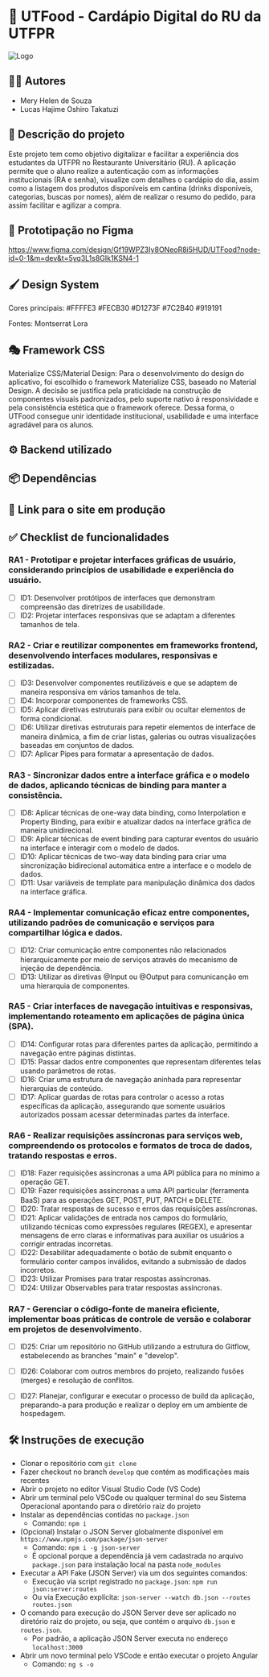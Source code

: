 # 📌 UTFood - Cardápio Digital do RU da UTFPR 
![Logo](https://github.com/user-attachments/assets/31534a6d-c0c6-42ec-aca6-2bf3123fe14c)

## 👩‍💻 Autores
- Mery Helen de Souza
- Lucas Hajime Oshiro Takatuzi

## 📖 Descrição do projeto
Este projeto tem como objetivo digitalizar e facilitar a experiência dos estudantes da UTFPR no Restaurante Universitário (RU). A aplicação permite que o aluno realize a autenticação com as informações institucionais (RA e senha), visualize com detalhes o cardápio do dia, assim como a listagem dos produtos disponíveis em cantina (drinks disponíveis, categorias, buscas por nomes), além de realizar o resumo do pedido, para assim facilitar e agilizar a compra.

## 🎨 Prototipação no Figma
https://www.figma.com/design/Gf19WPZ3Iy8ONeoR8i5HUD/UTFood?node-id=0-1&m=dev&t=5yq3L1s8GIk1KSN4-1

## 🖌️ Design System
Cores principais:
#FFFFE3
#FECB30
#D1273F
#7C2B40
#919191

 Fontes: 
Montserrat
Lora

## 🎭 Framework CSS
Materialize CSS/Material Design: Para o desenvolvimento do design do aplicativo, foi escolhido o framework Materialize CSS, baseado no Material Design. A decisão se justifica pela praticidade na construção de componentes visuais padronizados, pelo suporte nativo à responsividade e pela consistência estética que o framework oferece. Dessa forma, o UTFood consegue unir identidade institucional, usabilidade e uma interface agradável para os alunos.


## ⚙️ Backend utilizado


## 📦 Dependências


## 🚀 Link para o site em produção


## ✅ Checklist de funcionalidades
### RA1 - Prototipar e projetar interfaces gráficas de usuário, considerando princípios de usabilidade e experiência do usuário.
- [ ] ID1: Desenvolver protótipos de interfaces que demonstram compreensão das diretrizes de usabilidade.
- [ ] ID2: Projetar interfaces responsivas que se adaptam a diferentes tamanhos de tela.

### RA2 - Criar e reutilizar componentes em frameworks frontend, desenvolvendo interfaces modulares, responsivas e estilizadas.
- [ ] ID3: Desenvolver componentes reutilizáveis e que se adaptem de maneira responsiva em vários tamanhos de tela.
- [ ] ID4: Incorporar componentes de frameworks CSS.
- [ ] ID5: Aplicar diretivas estruturais para exibir ou ocultar elementos de forma condicional.
- [ ] ID6: Utilizar diretivas estruturais para repetir elementos de interface de maneira dinâmica, a fim de criar listas, galerias ou outras visualizações baseadas em conjuntos de dados.
- [ ] ID7: Aplicar Pipes para formatar a apresentação de dados.

### RA3 - Sincronizar dados entre a interface gráfica e o modelo de dados, aplicando técnicas de binding para manter a consistência.
- [ ] ID8: Aplicar técnicas de one-way data binding, como Interpolation e Property Binding, para exibir e atualizar dados na interface gráfica de maneira unidirecional.
- [ ] ID9: Aplicar técnicas de event binding para capturar eventos do usuário na interface e interagir com o modelo de dados.
- [ ] ID10: Aplicar técnicas de two-way data binding para criar uma sincronização bidirecional automática entre a interface e o modelo de dados.
- [ ] ID11: Usar variáveis de template para manipulação dinâmica dos dados na interface gráfica.

### RA4 - Implementar comunicação eficaz entre componentes, utilizando padrões de comunicação e serviços para compartilhar lógica e dados.
- [ ] ID12: Criar comunicação entre componentes não relacionados hierarquicamente por meio de serviços através do mecanismo de injeção de dependência.
- [ ] ID13: Utilizar as diretivas @Input ou @Output para comunicanção em uma hierarquia de componentes.

### RA5 - Criar interfaces de navegação intuitivas e responsivas, implementando roteamento em aplicações de página única (SPA).
- [ ] ID14: Configurar rotas para diferentes partes da aplicação, permitindo a navegação entre páginas distintas.
- [ ] ID15: Passar dados entre componentes que representam diferentes telas usando parâmetros de rotas.
- [ ] ID16: Criar uma estrutura de navegação aninhada para representar hierarquias de conteúdo.
- [ ] ID17: Aplicar guardas de rotas para controlar o acesso a rotas específicas da aplicação, assegurando que somente usuários autorizados possam acessar determinadas partes da interface.

### RA6 - Realizar requisições assíncronas para serviços web, compreendendo os protocolos e formatos de troca de dados, tratando respostas e erros.
- [ ] ID18: Fazer requisições assíncronas a uma API pública para no mínimo a operação GET.
- [ ] ID19: Fazer requisições assíncronas a uma API particular (ferramenta BaaS) para as operações GET, POST, PUT, PATCH e DELETE.
- [ ] ID20: Tratar respostas de sucesso e erros das requisições assíncronas.
- [ ] ID21: Aplicar validações de entrada nos campos do formulário, utilizando técnicas como expressões regulares (REGEX), e apresentar mensagens de erro claras e informativas para auxiliar os usuários a corrigir entradas incorretas.
- [ ] ID22: Desabilitar adequadamente o botão de submit enquanto o formulário conter campos inválidos, evitando a submissão de dados incorretos.
- [ ] ID23: Utilizar Promises para tratar respostas assíncronas.
- [ ] ID24: Utilizar Observables para tratar respostas assíncronas.

### RA7 - Gerenciar o código-fonte de maneira eficiente, implementar boas práticas de controle de versão e colaborar em projetos de desenvolvimento.
- [ ] ID25: Criar um repositório no GitHub utilizando a estrutura do Gitflow, estabelecendo as branches "main" e "develop".
- [ ] ID26: Colaborar com outros membros do projeto, realizando fusões (merges) e resolução de conflitos.
- [ ] ID27: Planejar, configurar e executar o processo de build da aplicação, preparando-a para produção e realizar o deploy em um ambiente de hospedagem.


## 🛠️ Instruções de execução
- Clonar o repositório com `git clone`
- Fazer checkout no branch `develop` que contém as modificações mais recentes
- Abrir o projeto no editor Visual Studio Code (VS Code)
- Abrir um terminal pelo VSCode ou qualquer terminal do seu Sistema Operacional apontando para o diretório raiz do projeto 
- Instalar as dependências contidas no `package.json`
  - Comando: `npm i`
- (Opcional) Instalar o JSON Server globalmente disponível em `https://www.npmjs.com/package/json-server`
  - Comando: `npm i -g json-server` 
  - É opcional porque a dependência já vem cadastrada no arquivo `package.json` para instalação local na pasta `node_modules`
- Executar a API Fake (JSON Server) via um dos seguintes comandos: 
  - Execução via script registrado no `package.json`: `npm run json:server:routes` 
  - Ou via Execução explícita: `json-server --watch db.json --routes routes.json`
- O comando para execução do JSON Server deve ser aplicado no diretório raiz do projeto, ou seja, que contém o arquivo `db.json` e `routes.json`.
  - Por padrão, a aplicação JSON Server executa no endereço `localhost:3000`    
- Abrir um novo terminal pelo VSCode e então executar o projeto Angular
  - Comando: `ng s -o`

